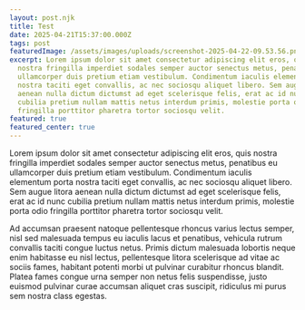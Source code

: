 ```yaml
---
layout: post.njk
title: Test
date: 2025-04-21T15:37:00.000Z
tags: post
featuredImage: /assets/images/uploads/screenshot-2025-04-22-09.53.56.png
excerpt: Lorem ipsum dolor sit amet consectetur adipiscing elit eros, quis
  nostra fringilla imperdiet sodales semper auctor senectus metus, penatibus eu
  ullamcorper duis pretium etiam vestibulum. Condimentum iaculis elementum porta
  nostra taciti eget convallis, ac nec sociosqu aliquet libero. Sem augue litora
  aenean nulla dictum dictumst ad eget scelerisque felis, erat ac id nunc
  cubilia pretium nullam mattis netus interdum primis, molestie porta odio
  fringilla porttitor pharetra tortor sociosqu velit.
featured: true
featured_center: true
---
```

Lorem ipsum dolor sit amet consectetur adipiscing elit eros, quis nostra fringilla imperdiet sodales semper auctor senectus metus, penatibus eu ullamcorper duis pretium etiam vestibulum. Condimentum iaculis elementum porta nostra taciti eget convallis, ac nec sociosqu aliquet libero. Sem augue litora aenean nulla dictum dictumst ad eget scelerisque felis, erat ac id nunc cubilia pretium nullam mattis netus interdum primis, molestie porta odio fringilla porttitor pharetra tortor sociosqu velit.

Ad accumsan praesent natoque pellentesque rhoncus varius lectus semper, nisl sed malesuada tempus eu iaculis lacus et penatibus, vehicula rutrum convallis taciti congue luctus netus. Primis dictum malesuada lobortis neque enim habitasse eu nisl lectus, pellentesque litora scelerisque ad vitae ac sociis fames, habitant potenti morbi ut pulvinar curabitur rhoncus blandit. Platea fames congue urna semper non netus felis suspendisse, justo euismod pulvinar curae accumsan aliquet cras suscipit, ridiculus mi purus sem nostra class egestas.
